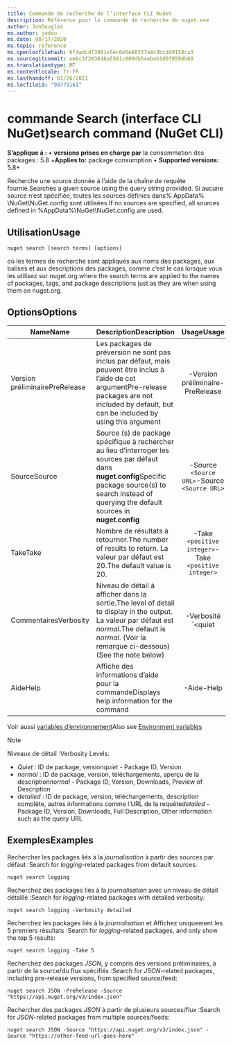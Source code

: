```yaml
---
title: Commande de recherche de l’interface CLI NuGet
description: Référence pour la commande de recherche de nuget.exe
author: JonDouglas
ms.author: jodou
ms.date: 08/17/2020
ms.topic: reference
ms.openlocfilehash: 6f4adcdf3981e5ec0e5e88337a8c3bcdd9158ca3
ms.sourcegitcommit: ee6c3f203648a5561c809db54ebeb1d0f0598b68
ms.translationtype: MT
ms.contentlocale: fr-FR
ms.lasthandoff: 01/26/2021
ms.locfileid: "98779161"
---
```

# <a name="search-command-nuget-cli"></a><span data-ttu-id="27f77-103">commande Search (interface CLI NuGet)</span><span class="sxs-lookup"><span data-stu-id="27f77-103">search command (NuGet CLI)</span></span>

<span data-ttu-id="27f77-104">**S’applique à :** &bullet; **versions prises en charge par** la consommation des packages : 5.8 +</span><span class="sxs-lookup"><span data-stu-id="27f77-104">**Applies to:** package consumption &bullet; **Supported versions:** 5.8+</span></span>

<span data-ttu-id="27f77-105">Recherche une source donnée à l’aide de la chaîne de requête fournie.</span><span class="sxs-lookup"><span data-stu-id="27f77-105">Searches a given source using the query string provided.</span></span> <span data-ttu-id="27f77-106">Si aucune source n’est spécifiée, toutes les sources définies dans% AppData% \NuGet\NuGet.config sont utilisées.</span><span class="sxs-lookup"><span data-stu-id="27f77-106">If no sources are specified, all sources defined in %AppData%\NuGet\NuGet.config are used.</span></span>

## <a name="usage"></a><span data-ttu-id="27f77-107">Utilisation</span><span class="sxs-lookup"><span data-stu-id="27f77-107">Usage</span></span>

```cli
nuget search [search terms] [options]
```

<span data-ttu-id="27f77-108">où les termes de recherche sont appliqués aux noms des packages, aux balises et aux descriptions des packages, comme c’est le cas lorsque vous les utilisez sur nuget.org.</span><span class="sxs-lookup"><span data-stu-id="27f77-108">where the search terms are applied to the names of packages, tags, and package descriptions just as they are when using them on nuget.org.</span></span>

## <a name="options"></a><span data-ttu-id="27f77-109">Options</span><span class="sxs-lookup"><span data-stu-id="27f77-109">Options</span></span>

| <span data-ttu-id="27f77-110">Name</span><span class="sxs-lookup"><span data-stu-id="27f77-110">Name</span></span> | <span data-ttu-id="27f77-111">Description</span><span class="sxs-lookup"><span data-stu-id="27f77-111">Description</span></span> | <span data-ttu-id="27f77-112">Usage</span><span class="sxs-lookup"><span data-stu-id="27f77-112">Usage</span></span> |
| ---  |     ---     |  :-:  |
| <span data-ttu-id="27f77-113">Version préliminaire</span><span class="sxs-lookup"><span data-stu-id="27f77-113">PreRelease</span></span> | <span data-ttu-id="27f77-114">Les packages de préversion ne sont pas inclus par défaut, mais peuvent être inclus à l’aide de cet argument</span><span class="sxs-lookup"><span data-stu-id="27f77-114">Pre-release packages are not included by default, but can be included by using this argument</span></span> | <span data-ttu-id="27f77-115">-Version préliminaire</span><span class="sxs-lookup"><span data-stu-id="27f77-115">-PreRelease</span></span> |
| <span data-ttu-id="27f77-116">Source</span><span class="sxs-lookup"><span data-stu-id="27f77-116">Source</span></span> | <span data-ttu-id="27f77-117">Source (s) de package spécifique à rechercher au lieu d’interroger les sources par défaut dans __nuget.config__</span><span class="sxs-lookup"><span data-stu-id="27f77-117">Specific package source(s) to search instead of querying the default sources in __nuget.config__</span></span> | <span data-ttu-id="27f77-118">-Source `<Source URL>`</span><span class="sxs-lookup"><span data-stu-id="27f77-118">-Source `<Source URL>`</span></span>|
| <span data-ttu-id="27f77-119">Take</span><span class="sxs-lookup"><span data-stu-id="27f77-119">Take</span></span> | <span data-ttu-id="27f77-120">Nombre de résultats à retourner.</span><span class="sxs-lookup"><span data-stu-id="27f77-120">The number of results to return.</span></span> <span data-ttu-id="27f77-121">La valeur par défaut est 20.</span><span class="sxs-lookup"><span data-stu-id="27f77-121">The default value is 20.</span></span> | <span data-ttu-id="27f77-122">-Take `<positive integer>`</span><span class="sxs-lookup"><span data-stu-id="27f77-122">-Take `<positive integer>`</span></span> |
| <span data-ttu-id="27f77-123">Commentaires</span><span class="sxs-lookup"><span data-stu-id="27f77-123">Verbosity</span></span> | <span data-ttu-id="27f77-124">Niveau de détail à afficher dans la sortie.</span><span class="sxs-lookup"><span data-stu-id="27f77-124">The level of detail to display in the output.</span></span> <span data-ttu-id="27f77-125">La valeur par défaut est _normal_.</span><span class="sxs-lookup"><span data-stu-id="27f77-125">The default is _normal_.</span></span> <span data-ttu-id="27f77-126">(Voir la remarque ci-dessous)</span><span class="sxs-lookup"><span data-stu-id="27f77-126">(See the note below)</span></span>  | <span data-ttu-id="27f77-127">-Verbosité `<quiet|normal|detailed>`</span><span class="sxs-lookup"><span data-stu-id="27f77-127">-Verbosity `<quiet|normal|detailed>`</span></span> |
| <span data-ttu-id="27f77-128">Aide</span><span class="sxs-lookup"><span data-stu-id="27f77-128">Help</span></span> | <span data-ttu-id="27f77-129">Affiche des informations d’aide pour la commande</span><span class="sxs-lookup"><span data-stu-id="27f77-129">Displays help information for the command</span></span> | <span data-ttu-id="27f77-130">-Aide</span><span class="sxs-lookup"><span data-stu-id="27f77-130">-Help</span></span> |

<span data-ttu-id="27f77-131">Voir aussi [variables d’environnement](cli-ref-environment-variables.md)</span><span class="sxs-lookup"><span data-stu-id="27f77-131">Also see [Environment variables](cli-ref-environment-variables.md)</span></span>

> [!NOTE] 
> <span data-ttu-id="27f77-132">Niveaux de détail :</span><span class="sxs-lookup"><span data-stu-id="27f77-132">Verbosity Levels:</span></span>
> * <span data-ttu-id="27f77-133">_Quiet_ : ID de package, version</span><span class="sxs-lookup"><span data-stu-id="27f77-133">_quiet_ - Package ID, Version</span></span>
> * <span data-ttu-id="27f77-134">_normal_ : ID de package, version, téléchargements, aperçu de la description</span><span class="sxs-lookup"><span data-stu-id="27f77-134">_normal_ - Package ID, Version, Downloads, Preview of Description</span></span>
> * <span data-ttu-id="27f77-135">_detailed_ : ID de package, version, téléchargements, description complète, autres informations comme l’URL de la requête</span><span class="sxs-lookup"><span data-stu-id="27f77-135">_detailed_ - Package ID, Version, Downloads, Full Description, Other information such as the query URL</span></span>

## <a name="examples"></a><span data-ttu-id="27f77-136">Exemples</span><span class="sxs-lookup"><span data-stu-id="27f77-136">Examples</span></span>

<span data-ttu-id="27f77-137">Rechercher les packages liés à la *journalisation* à partir des sources par défaut :</span><span class="sxs-lookup"><span data-stu-id="27f77-137">Search for *logging*-related packages from default sources:</span></span>
```
nuget search logging
```
<span data-ttu-id="27f77-138">Recherchez des packages liés à la *journalisation* avec un niveau de détail détaillé :</span><span class="sxs-lookup"><span data-stu-id="27f77-138">Search for *logging*-related packages with detailed verbosity:</span></span>
```
nuget search logging -Verbosity detailed
```
<span data-ttu-id="27f77-139">Recherchez les packages liés à la *journalisation* et Affichez uniquement les 5 premiers résultats :</span><span class="sxs-lookup"><span data-stu-id="27f77-139">Search for *logging*-related packages, and only show the top 5 results:</span></span>
```
nuget search logging -Take 5
```
<span data-ttu-id="27f77-140">Recherchez des packages *JSON*, y compris des versions préliminaires, à partir de la source/du flux spécifiés :</span><span class="sxs-lookup"><span data-stu-id="27f77-140">Search for *JSON*-related packages, including pre-release versions, from specified source/feed:</span></span>
```
nuget search JSON -PreRelease -Source "https://api.nuget.org/v3/index.json"
```
<span data-ttu-id="27f77-141">Rechercher des packages *JSON* à partir de plusieurs sources/flux :</span><span class="sxs-lookup"><span data-stu-id="27f77-141">Search for *JSON*-related packages from multiple sources/feeds:</span></span>
```
nuget search JSON -Source "https://api.nuget.org/v3/index.json" -Source "https://other-feed-url-goes-here"
```
